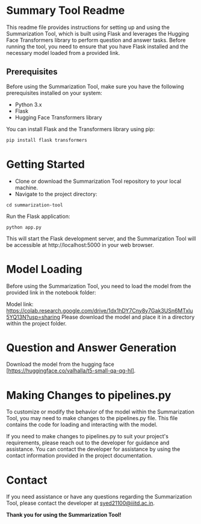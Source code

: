 # Summary Tool Readme

This readme file provides instructions for setting up and using the Summarization Tool, which is built using Flask and leverages the Hugging Face Transformers library to perform question and answer tasks. Before running the tool, you need to ensure that you have Flask installed and the necessary model loaded from a provided link.

## Prerequisites

Before using the Summarization Tool, make sure you have the following prerequisites installed on your system:

- Python 3.x
- Flask
- Hugging Face Transformers library

You can install Flask and the Transformers library using pip:

```bash
pip install flask transformers
```

# Getting Started
- Clone or download the Summarization Tool repository to your local machine.
- Navigate to the project directory:

```
cd summarization-tool
```
Run the Flask application:
```
python app.py
```
This will start the Flask development server, and the Summarization Tool will be accessible at http://localhost:5000 in your web browser.

# Model Loading
Before using the Summarization Tool, you need to load the model from the provided link in the notebook folder:

Model link: https://colab.research.google.com/drive/1dx1hDY7Cny8y7Gak3USn6MTxlu5YQ13N?usp=sharing
Please download the model and place it in a directory within the project folder.

# Question and Answer Generation
Download the model from the hugging face [https://huggingface.co/valhalla/t5-small-qa-qg-hl].


# Making Changes to pipelines.py
To customize or modify the behavior of the model within the Summarization Tool, you may need to make changes to the pipelines.py file. This file contains the code for loading and interacting with the model.

If you need to make changes to pipelines.py to suit your project's requirements, please reach out to the developer for guidance and assistance. You can contact the developer for assistance by using the contact information provided in the project documentation.

# Contact
If you need assistance or have any questions regarding the Summarization Tool, please contact the developer at syed21100@iiitd.ac.in.

**Thank you for using the Summarization Tool!**
